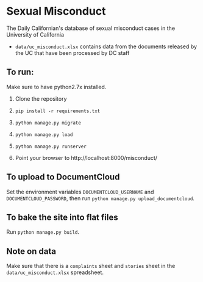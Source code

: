 # Sexual Misconduct
The Daily Californian's database of sexual misconduct cases in the University of California
- `data/uc_misconduct.xlsx` contains data from the documents released by the UC that have been processed by DC staff

## To run:
Make sure to have python2.7x installed.

1. Clone the repository

2. `pip install -r requirements.txt`

3. `python manage.py migrate`

4. `python manage.py load`

5. `python manage.py runserver`

6. Point your browser to http://localhost:8000/misconduct/


## To upload to DocumentCloud

Set the environment variables `DOCUMENTCLOUD_USERNAME` and `DOCUMENTCLOUD_PASSWORD`, then run `python manage.py upload_documentcloud`.

## To bake the site into flat files

Run `python manage.py build`.

## Note on data
Make sure that there is a `complaints` sheet and `stories` sheet in the `data/uc_misconduct.xlsx` spreadsheet. 

